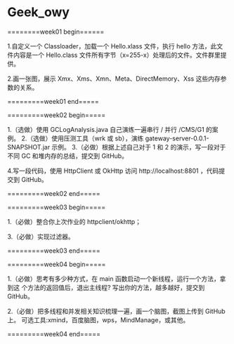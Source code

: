 # Geek_owy
========week01 begin======


1.自定义一个 Classloader，加载一个 Hello.xlass 文件，执行 hello 方法，此文件内容是一个 Hello.class 文件所有字节（x=255-x）处理后的文件。文件群里提供。

2.画一张图，展示 Xmx、Xms、Xmn、Meta、DirectMemory、Xss 这些内存参数的关系。

=========week01 end=====

=========week02 begin=====

1.（选做）使用 GCLogAnalysis.java 自己演练一遍串行 / 并行 /CMS/G1 的案例。
2.（选做）使用压测工具（wrk 或 sb），演练 gateway-server-0.0.1-SNAPSHOT.jar 示例。
3.（必做）根据上述自己对于 1 和 2 的演示，写一段对于不同 GC 和堆内存的总结，提交到 GitHub。

4.写一段代码，使用 HttpClient 或 OkHttp 访问  http://localhost:8801 ，代码提交到 GitHub。

=========week02 end=====

=========week03 begin=====

1.（必做）整合你上次作业的 httpclient/okhttp；

3.（必做）实现过滤器。

=========week03 end=====

=========week04 begin=====

1.（必做）思考有多少种方式，在 main 函数启动一个新线程，运行一个方法，拿到这
个方法的返回值后，退出主线程? 写出你的方法，越多越好，提交到 GitHub。

2.（必做）把多线程和并发相关知识梳理一遍，画一个脑图，截图上传到 GitHub 上。 可选工具:xmind，百度脑图，wps，MindManage，或其他。

=========week04 end=====
